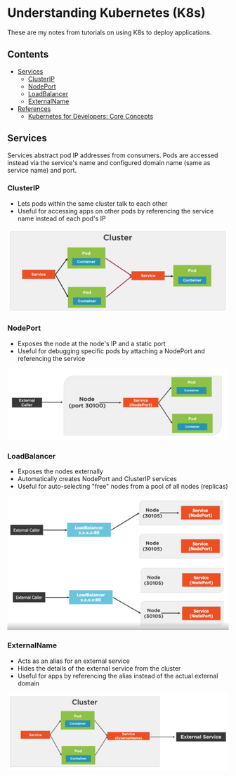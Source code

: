 # Understanding Kubernetes (K8s)

These are my notes from tutorials on using K8s to deploy applications.

## Contents

* [Services](#services)
    * [ClusterIP](#clusterip)
    * [NodePort](#nodeport)
    * [LoadBalancer](#loadbalancer)
    * [ExternalName](#externalname)
* [References](#references)
    * [Kubernetes for Developers: Core Concepts](https://app.pluralsight.com/library/courses/kubernetes-developers-core-concepts)

## Services

Services abstract pod IP addresses from consumers. Pods are accessed instead via the service's name and configured domain name (same as service name) and port.

### ClusterIP

* Lets pods within the same cluster talk to each other
* Useful for accessing apps on other pods by referencing the service name instead of each pod's IP

![ClusterIP Diagram](./docs/service.clusterip.diagram.png)

### NodePort

* Exposes the node at the node's IP and a static port
* Useful for debugging specific pods by attaching a NodePort and referencing the service

![NodePort Diagram](./docs/service.nodeport.diagram.png)

### LoadBalancer

* Exposes the nodes externally
* Automatically creates NodePort and ClusterIP services
* Useful for auto-selecting "free" nodes from a pool of all nodes (replicas)

![LoadBalancer Diagram 1](./docs/service.loadbalancer.1.diagram.png)
![LoadBalancer Diagram 2](./docs/service.loadbalancer.2.diagram.png)

### ExternalName

* Acts as an alias for an external service
* Hides the details of the external service from the cluster
* Useful for apps by referencing the alias instead of the actual external domain

![External Name Diagram](./docs/service.externalname.diagram.png)
